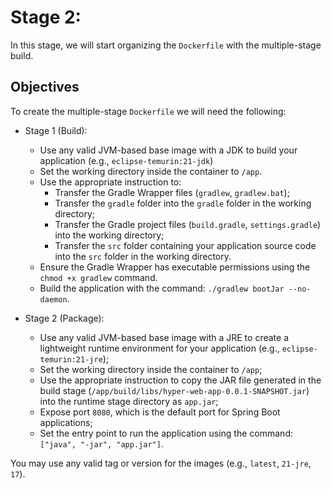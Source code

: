# Stage 2:

In this stage, we will start organizing the `Dockerfile` with the multiple-stage build.

## Objectives

To create the multiple-stage `Dockerfile` we will need the following:

- Stage 1 (Build):
  - Use any valid JVM-based base image with a JDK to build your application (e.g., `eclipse-temurin:21-jdk`)
  - Set the working directory inside the container to `/app`.
  - Use the appropriate instruction to:
    - Transfer the Gradle Wrapper files (`gradlew`, `gradlew.bat`);
    - Transfer the `gradle` folder into the `gradle` folder in the working directory;
    - Transfer the Gradle project files (`build.gradle`, `settings.gradle`) into the working directory;
    - Transfer the `src` folder containing your application source code into the `src` folder in the working directory.
  - Ensure the Gradle Wrapper has executable permissions using the `chmod +x gradlew` command.
  - Build the application with the command: `./gradlew bootJar --no-daemon`.

- Stage 2 (Package):
  - Use any valid JVM-based base image with a JRE to create a lightweight runtime environment for your application (e.g., `eclipse-temurin:21-jre`);
  - Set the working directory inside the container to `/app`;
  - Use the appropriate instruction to copy the JAR file generated in the build stage (`/app/build/libs/hyper-web-app-0.0.1-SNAPSHOT.jar`) into the runtime stage directory as `app.jar`;
  - Expose port `8080`, which is the default port for Spring Boot applications;
  - Set the entry point to run the application using the command: `["java", "-jar", "app.jar"]`.

You may use any valid tag or version for the images (e.g., `latest`, `21-jre`, `17`).